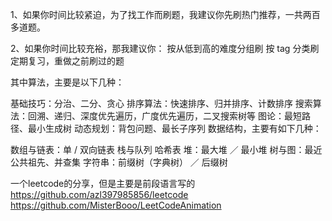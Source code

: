 1、如果你时间比较紧迫，为了找工作而刷题，我建议你先刷热门推荐，一共两百多道题。
  
2、如果你时间比较充裕，那我建议你： 
  按从低到高的难度分组刷
  按 tag 分类刷
  定期复习，重做之前刷过的题
  
  
  
  其中算法，主要是以下几种：
  
  基础技巧：分治、二分、贪心
  排序算法：快速排序、归并排序、计数排序
  搜索算法：回溯、递归、深度优先遍历，广度优先遍历，二叉搜索树等
  图论：最短路径、最小生成树
  动态规划：背包问题、最长子序列
  数据结构，主要有如下几种：
  
  数组与链表：单 / 双向链表
  栈与队列
  哈希表
  堆：最大堆 ／ 最小堆
  树与图：最近公共祖先、并查集
  字符串：前缀树（字典树） ／ 后缀树
  
  
  
  
  
  一个leetcode的分享，但是主要是前段语言写的
    https://github.com/azl397985856/leetcode
    https://github.com/MisterBooo/LeetCodeAnimation